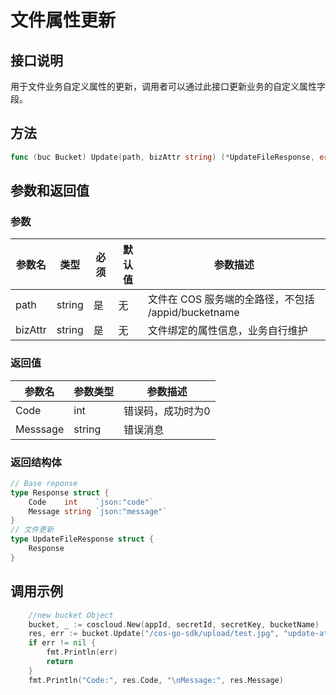 文件属性更新
==========

## 接口说明

用于文件业务自定义属性的更新，调用者可以通过此接口更新业务的自定义属性字段。

## 方法


```go
func (buc Bucket) Update(path, bizAttr string) (*UpdateFileResponse, error)
```

## 参数和返回值

### 参数

| 参数名  | 类型  | 必须  | 默认值  | 参数描述  |
| ------------ | ------------ | ------------ | ------------ | ------------ |
| path  | string  | 是  | 无  | 文件在 COS 服务端的全路径，不包括 /appid/bucketname  |
| bizAttr  | string  | 是  | 无  | 文件绑定的属性信息，业务自行维护 |

### 返回值

| 参数名  | 参数类型  | 参数描述  |
| ------------ | ------------ | ------------ |
| Code  | int  | 错误码，成功时为0   |
| Messsage  | string  | 错误消息  |

### 返回结构体

```go
// Base reponse
type Response struct {
    Code    int    `json:"code"`
    Message string `json:"message"`
}
// 文件更新
type UpdateFileResponse struct {
    Response
}
```

## 调用示例


```go
    //new bucket Object
    bucket, _ := coscloud.New(appId, secretId, secretKey, bucketName)
    res, err := bucket.Update("/cos-go-sdk/upload/test.jpg", "update-attr")
    if err != nil {
        fmt.Println(err)
        return
    }
    fmt.Println("Code:", res.Code, "\nMessage:", res.Message)
```
